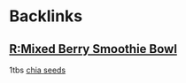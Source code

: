 
# Backlinks
## [R:Mixed Berry Smoothie Bowl](<R:Mixed Berry Smoothie Bowl.md>)
1tbs [chia seeds](<chia seeds.md>)

